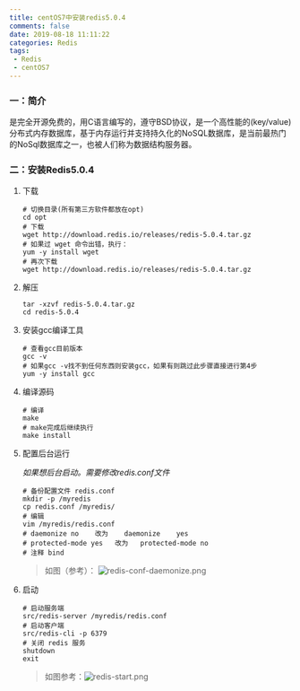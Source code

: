 ```yaml
---
title: centOS7中安装redis5.0.4
comments: false
date: 2019-08-18 11:11:22
categories: Redis
tags:
 - Redis
 - centOS7
---
```


### 一：简介

是完全开源免费的，用C语言编写的，遵守BSD协议，是一个高性能的(key/value)分布式内存数据库，基于内存运行并支持持久化的NoSQL数据库，是当前最热门的NoSql数据库之一，也被人们称为数据结构服务器。

###  二：安装Redis5.0.4

1. 下载

   ```shell
   # 切换目录(所有第三方软件都放在opt)
   cd opt
   # 下载 
   wget http://download.redis.io/releases/redis-5.0.4.tar.gz
   # 如果过 wget 命令出错，执行：
   yum -y install wget
   # 再次下载
   wget http://download.redis.io/releases/redis-5.0.4.tar.gz
   ```
   
2. 解压

   ```shell
   tar -xzvf redis-5.0.4.tar.gz
   cd redis-5.0.4
   ```
   
3. 安装gcc编译工具

   ```shell
   # 查看gcc目前版本
   gcc -v
   # 如果gcc -v找不到任何东西则安装gcc，如果有则跳过此步骤直接进行第4步
   yum -y install gcc
   ```
   
4. 编译源码

   ```shell
   # 编译
   make
   # make完成后继续执行
   make install
   ```
   
5. 配置后台运行

   *如果想后台启动。需要修改redis.conf文件*

   ```shell
   # 备份配置文件 redis.conf
   mkdir -p /myredis
   cp redis.conf /myredis/
   # 编辑
   vim /myredis/redis.conf
   # daemonize no    改为    daemonize    yes
   # protected-mode yes   改为   protected-mode no
   # 注释 bind
   ```
   
   > 如图（参考）：
   > ![redis-conf-daemonize.png](https://upload-images.jianshu.io/upload_images/18660770-1ee456ba0f587652.png?imageMogr2/auto-orient/strip%7CimageView2/2/w/1240)

6. 启动

   ```shell
   # 启动服务端
   src/redis-server /myredis/redis.conf
   # 启动客户端
   src/redis-cli -p 6379
   # 关闭 redis 服务
   shutdown
   exit
   ```

   > 如图参考：![redis-start.png](https://upload-images.jianshu.io/upload_images/18660770-8c5e7842cd51ef8d.png?imageMogr2/auto-orient/strip%7CimageView2/2/w/1240)

